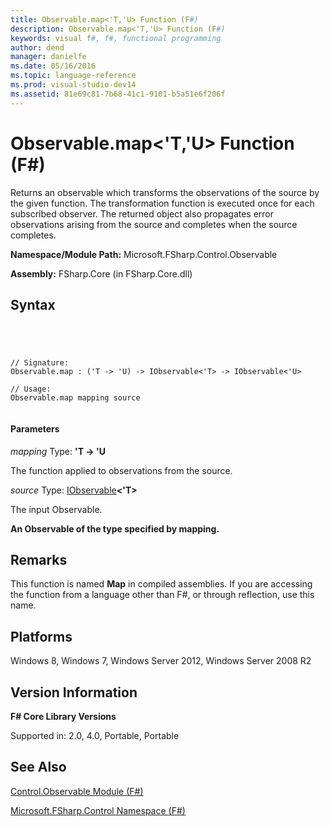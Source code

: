 ```yaml
---
title: Observable.map<'T,'U> Function (F#)
description: Observable.map<'T,'U> Function (F#)
keywords: visual f#, f#, functional programming
author: dend
manager: danielfe
ms.date: 05/16/2016
ms.topic: language-reference
ms.prod: visual-studio-dev14
ms.assetid: 81e69c81-7b68-41c1-9101-b5a51e6f206f 
---
```


# Observable.map<'T,'U> Function (F#)

Returns an observable which transforms the observations of the source by the given function. The transformation function is executed once for each subscribed observer. The returned object also propagates error observations arising from the source and completes when the source completes.

**Namespace/Module Path:** Microsoft.FSharp.Control.Observable

**Assembly:** FSharp.Core (in FSharp.Core.dll)


## Syntax



```




// Signature:
Observable.map : ('T -> 'U) -> IObservable<'T> -> IObservable<'U>

// Usage:
Observable.map mapping source


```





#### Parameters
*mapping*
Type: **'T -&gt; 'U**


The function applied to observations from the source.


*source*
Type: [IObservable](http://msdn.microsoft.com/en-us/library/04855e2b-42e4-4342-860a-b86566c4f2d9)**&lt;'T&gt;**


The input Observable.



**An Observable of the type specified by mapping.**
## Remarks
This function is named **Map** in compiled assemblies. If you are accessing the function from a language other than F#, or through reflection, use this name.


## Platforms
Windows 8, Windows 7, Windows Server 2012, Windows Server 2008 R2


## Version Information
**F# Core Library Versions**

Supported in: 2.0, 4.0, Portable, Portable




## See Also
[Control.Observable Module &#40;F&#35;&#41;](Control.Observable-Module-%5BFSharp%5D.md)

[Microsoft.FSharp.Control Namespace &#40;F&#35;&#41;](Microsoft.FSharp.Control-Namespace-%5BFSharp%5D.md)

